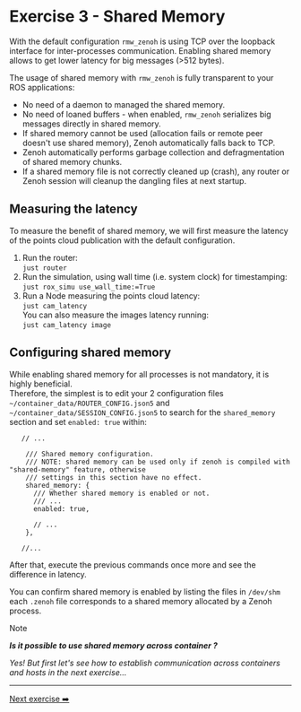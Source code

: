 # Exercise 3 - Shared Memory

With the default configuration `rmw_zenoh` is using TCP over the loopback interface for inter-processes communication. Enabling shared memory allows to get lower latency for big messages (>512 bytes).

The usage of shared memory with `rmw_zenoh` is fully transparent to your ROS applications:

- No need of a daemon to managed the shared memory.
- No need of loaned buffers - when enabled, `rmw_zenoh` serializes big messages directly in shared memory.
- If shared memory cannot be used (allocation fails or remote peer doesn't use shared memory), Zenoh automatically falls back to TCP.
- Zenoh automatically performs garbage collection and defragmentation of shared memory chunks.
- If a shared memory file is not correctly cleaned up (crash), any router or Zenoh session will cleanup the dangling files at next startup.

## Measuring the latency

To measure the benefit of shared memory, we will first measure the latency of the points cloud publication with the default configuration.

1. Run the router:  
   `just router`
2. Run the simulation, using wall time (i.e. system clock) for timestamping:  
   `just rox_simu use_wall_time:=True`
3. Run a Node measuring the points cloud latency:  
   `just cam_latency`  
   You can also measure the images latency running:  
   `just cam_latency image`

## Configuring shared memory

While enabling shared memory for all processes is not mandatory, it is highly beneficial.  
Therefore, the simplest is to edit your 2 configuration files `~/container_data/ROUTER_CONFIG.json5` and `~/container_data/SESSION_CONFIG.json5` to search for the `shared_memory` section and set `enabled: true` within:

```json5
   // ...

    /// Shared memory configuration.
    /// NOTE: shared memory can be used only if zenoh is compiled with "shared-memory" feature, otherwise
    /// settings in this section have no effect.
    shared_memory: {
      /// Whether shared memory is enabled or not.
      /// ...
      enabled: true,

      // ...
    },

   //...
```

After that, execute the previous commands once more and see the difference in latency.

You can confirm shared memory is enabled by listing the files in `/dev/shm` each `.zenoh` file corresponds to a shared memory allocated by a Zenoh process.

> [!Note]
>
> ***Is it possible to use shared memory across container ?***
>
>*Yes! But first let's see how to establish communication across containers and hosts in the next exercise...*

---
[Next exercise ➡️](ex-4.md)
